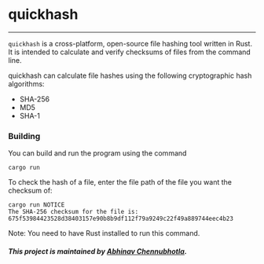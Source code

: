 # quickhash

---

`quickhash` is a cross-platform, open-source file hashing tool written in Rust. It is intended to calculate and verify checksums of files from the command line.

quickhash can calculate file hashes using the following cryptographic hash algorithms:

 - SHA-256
 - MD5
 - SHA-1

### Building

You can build and run the program using the command

    cargo run
    
To check the hash of a file, enter the file path of the file you want the checksum of:

    cargo run NOTICE
    The SHA-256 checksum for the file is: 675f53984423528d38403157e90b8b9df112f79a9249c22f49a889744eec4b23

Note: You need to have Rust installed to run this command.

##### This project is  maintained by [Abhinav Chennubhotla](https://github.com/PhoenixFlame101).
